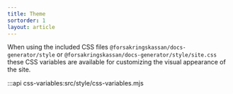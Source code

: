 ```yaml
---
title: Theme
sortorder: 1
layout: article
---
```


When using the included CSS files `@forsakringskassan/docs-generator/style` or `@forsakringskassan/docs-generator/style/site.css` these CSS variables are available for customizing the visual appearance of the site.

:::api
css-variables:src/style/css-variables.mjs
